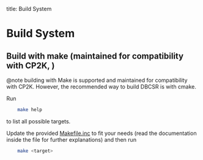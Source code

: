 title: Build System

# Build System

## Build with make (maintained for compatibility with CP2K, )

@note building with Make is supported and maintained for compatibility with CP2K. However, the recommended way to build DBCSR is with cmake.

Run

```bash
    make help
```

to list all possible targets.

Update the provided [Makefile.inc](Makefile.inc) to fit your needs
(read the documentation inside the file for further explanations) and then run

```bash
    make <target>
```